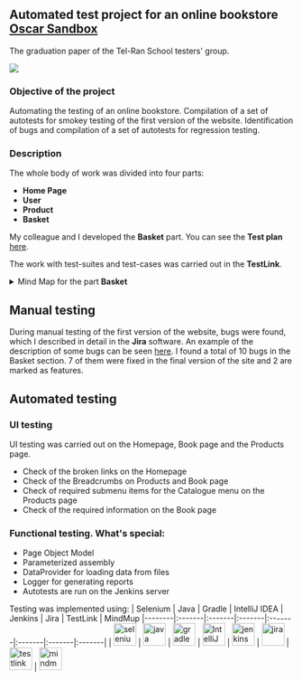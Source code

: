 ## **Automated test project for an online bookstore** <a href="https://latest.oscarcommerce.com/" target="_blank"> <b> Oscar Sandbox </b></a>
The graduation paper of the Tel-Ran School testers' group. 

<a target="_blank">
  <img src="https://github.com/elenakacher/Project/blob/master/images/OscarSandbox.jpg">
</a>


### **Objective of the project**

Automating the testing of an online bookstore. Compilation of a set of autotests for smokey testing of the first version of the website. Identification of bugs and compilation of a set of autotests for regression testing. 

### **Description**

The whole body of work was divided into four parts: 
- **Home Page**
- **User**
- **Product**
- **Basket**
  
My colleague and I developed the **Basket** part. You can see the **Test plan** <a href="https://docs.google.com/spreadsheets/d/1E53fUlBurmhZyhmSGJSuPg5L7KQCmIgu/edit?usp=sharing&ouid=107532909200609964385&rtpof=true&sd=true" target="_blank"> here</a>.

The work with test-suites and test-cases was carried out in the **TestLink**.

<details><summary> Mind Map for the part <b>Basket </b></summary>

<a target="_blank" width="50%" heidth="50%">
  <img src="https://github.com/elenakacher/Project/blob/master/images/mindMap.jpg">
</a>

</details>

## **Manual testing**
During manual testing of the first version of the website, bugs were found, which I described in detail in the **Jira** software. An example of the description of some bugs can be seen <a href="https://github.com/elenakacher/Project/blob/master/images/bugReports.pdf" target="_blank"> here</a>. I found a total of 10 bugs in the Basket section. 7 of them were fixed in the final version of the site and 2 are marked as features. 

## **Automated testing**

### **UI testing**
UI testing was carried out on the Homepage, Book page and the Products page.
- Check of the broken links on the Homepage
- Check of the Breadcrumbs on Products and Book page 
- Check of required submenu items for the Catalogue menu on the Products page
- Check of the required information on the Book page

### **Functional testing. What's special:**

- Page Object Model
- Parameterized assembly
- DataProvider for loading data from files
- Logger for generating reports
- Autotests are run on the Jenkins server
  
Testing was implemented using:
| Selenium | Java | Gradle | IntelliJ IDEA | Jenkins | Jira | TestLink | MindMup
|--------|:-------|:-------|:-------|:-------|:-------|:-------|:-------| 
|<a target="_blank" rel="noreferrer"> <img src="https://github.com/elenakacher/Project/blob/master/images/selenium.svg" alt="selenium" width="40" height="40"/> </a> | <a target="_blank" rel="noreferrer"> <img src="https://github.com/elenakacher/Project/blob/master/images/java-original-wordmark.svg" alt="java" width="40" height="40"/> </a> | <a target="_blank" rel="noreferrer"> <img src="https://github.com/elenakacher/Project/blob/master/images/gradle.svg" alt="gradle" width="40" height="40"/> </a> | <a target="_blank" rel="noreferrer"> <img src="https://github.com/elenakacher/Project/blob/master/images/intellij-idea.svg" alt="IntelliJ" width="40" height="40"/> </a> | <a target="_blank" rel="noreferrer"> <img src="https://github.com/elenakacher/Project/blob/master/images/jenkins-original.svg" alt="jenkins" width="40" height="40"/> </a> | <a target="_blank" rel="noreferrer"> <img src="https://github.com/elenakacher/Project/blob/master/images/jira.svg" alt="jira" width="40" height="40"/> </a> | <a target="_blank" rel="noreferrer"> <img src="https://github.com/elenakacher/Project/blob/master/images/testlink.png" alt="testlink" width="40" height="40"/> </a> | <a target="_blank" rel="noreferrer"> <img src="https://github.com/elenakacher/Project/blob/master/images/MindMup.png" alt="mindmup" width="40" height="40"/> </a>

